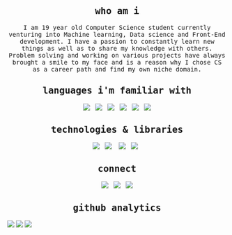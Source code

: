 <h2 align="center"><samp>who am i</samp></h2>
<p align="center">
  <samp>I am 19 year old Computer Science student currently venturing into Machine learning, Data science and Front-End development. I have a passion to constantly learn new things as well as to share my knowledge with others. Problem solving and working on various projects have always brought a smile to my face and is a reason why I chose CS as a career path and find my own niche domain.</samp>
</p>

<h2 align="center"><samp>languages i'm familiar with</samp></h2>
<p align="center">
<img src="https://img.shields.io/badge/-Python-3776AB?logo=python&logoColor=white&style=for-the-badge"/>&nbsp;&nbsp;
<img src="https://img.shields.io/badge/-JavaScript-F7DF1E?logo=javascript&logoColor=black&style=for-the-badge"/>&nbsp;&nbsp;
<img src="https://img.shields.io/badge/-HTML-E34F26?logo=html5&logoColor=black&style=for-the-badge"/>&nbsp;&nbsp;
<img src="https://img.shields.io/badge/-CSS-1572B6?logo=css3&logoColor=black&style=for-the-badge"/>&nbsp;&nbsp;
<img src="https://img.shields.io/badge/-Java-007396?logo=java&logoColor=black&style=for-the-badge"/>&nbsp;&nbsp;
<img src="https://img.shields.io/badge/-C/C++-00599C?logo=C&logoColor=black&style=for-the-badge"/>
</p>

<h2 align="center"><samp>technologies & libraries</samp></h2>
<p align="center">
<img src="https://img.shields.io/badge/-Git-F05032?logo=git&logoColor=black&style=for-the-badge"/>&nbsp;&nbsp;
<img src="https://img.shields.io/badge/-Numpy-512BD4?logo=numpy&logoColor=white&style=for-the-badge"/>&nbsp;&nbsp;&nbsp;
<img src="https://img.shields.io/badge/-Pandas-lightblue?logo=pandas&logoColor=black&style=for-the-badge"/>&nbsp;&nbsp;
<img src="https://img.shields.io/badge/-SKLearn-F7931E?logo=scikit-learn&logoColor=black&style=for-the-badge"/>&nbsp;&nbsp;
</p>

<h2 align="center"><samp>connect</samp></h2>
<p align="center">
<a target="_blank" href="https://harjotsb6.github.io/Portfolio/"><img src="https://img.shields.io/badge/Portfolio-FAB040?style=for-the-badge&logo=pre-commit&logoColor=black"/></a>&nbsp;&nbsp;
<a target="_blank" href="https://www.linkedin.com/in//harjot-singh-1a68481b8/"><img src="https://img.shields.io/badge/LinkedIn-0077B5?style=for-the-badge&logo=linkedin&logoColor=white"/></a>&nbsp;&nbsp;
<!-- <a target="_blank" href="https://www.kaggle.com/harjotsb6"><img src="https://img.shields.io/badge/Kaggle-20BEFF?style=for-the-badge&logo=kaggle&logoColor=white"/></a> &nbsp;&nbsp;-->
<a href=mailto:harjotsb56@gmail.com><img src="https://img.shields.io/badge/Gmail-D14836?style=for-the-badge&logo=gmail&logoColor=white"/></a>

</p>

<h2 align="center"><samp>github analytics</samp></h2>

![](https://github-profile-summary-cards.vercel.app/api/cards/profile-details?username=HarjotSB6&theme=vue)
![](https://github-profile-summary-cards.vercel.app/api/cards/stats?username=harjotsb6&theme=vue)
![](https://github-profile-summary-cards.vercel.app/api/cards/productive-time?username=harjotsb6&theme=vue)
<!-- ![](https://github-profile-summary-cards.vercel.app/api/cards/repos-per-language?username=harjotsb6&theme=vue) -->

<!-- https://github-profile-summary-cards.vercel.app/demo.html -->
